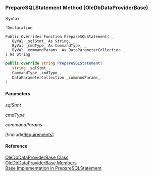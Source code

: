 ﻿### PrepareSQLStatement Method (OleDbDataProviderBase)

Syntax

```vbnet
'Declaration

Public Overrides Function PrepareSQLStatement( _
   ByVal _sqlStmt_ As String, _
   ByVal _cmdType_ As CommandType, _
   ByVal _commandParams_ As DataParameterCollection _
) As String
```

```csharp
public override string PrepareSQLStatement( 
   string _sqlStmt_,
   CommandType _cmdType_,
   DataParameterCollection _commandParams_
)
```

#### Parameters

_sqlStmt_

_cmdType_

_commandParams_

[!include[Requirements](../partials/requirements.md)]

#### Reference

[OleDbDataProviderBase Class](FChoice.Common~FChoice.Common.Data.OleDbDataProviderBase.md)  
[OleDbDataProviderBase Members](FChoice.Common~FChoice.Common.Data.OleDbDataProviderBase_members.md)  
[Base Implementation in PrepareSQLStatement](FChoice.Common~FChoice.Common.Data.DbProvider~PrepareSQLStatement.md)